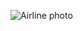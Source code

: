 ![Airline photo](https://github.com/dena-shiranipour/airline_lab/assets/168140851/01ccbbe7-6ff3-4f53-aedd-5629d5520c90)
